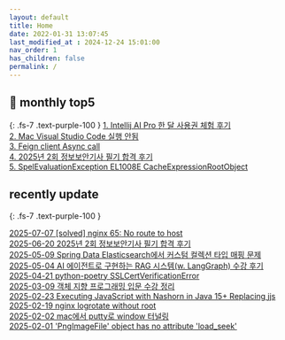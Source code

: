 ```yaml
---
layout: default
title: Home
date: 2022-01-31 13:07:45
last_modified_at : 2024-12-24 15:01:00
nav_order: 1
has_children: false
permalink: /
---
```


## 🌈 monthly top5
{: .fs-7 .text-purple-100 }
[1. Intellij AI Pro 한 달 사용권 체험 후기](./docs/clipping/ai/intellij_ai_pro_log.md)  
[2. Mac Visual Studio Code 실행 안됨](./docs/errors/visual_studio_code_problem.md)  
[3. Feign client Async call](./docs/msa/feign/feignclient_async.md)  
[4. 2025년 2회 정보보안기사 필기 합격 후기](./docs/etc/challenge/secure_test_2025_02.md)   
[5. SpelEvaluationException EL1008E CacheExpressionRootObject](./docs/errors/spelEvaluationException.md)    

## recently update
{: .fs-7 .text-purple-100 }

[2025-07-07 [solved] nginx 65: No route to host](./docs/msa/nginx/nginx_65_no_route_to_host.md)  
[2025-06-20 2025년 2회 정보보안기사 필기 합격 후기](./docs/etc/challenge/secure_test_2025_02.md)   
[2025-05-09 Spring Data Elasticsearch에서 커스텀 컬렉션 타입 매핑 문제](./docs/msa/elastic-search/spring_data_es_save_fail.md)  
[2025-05-04 AI 에이전트로 구현하는 RAG 시스템(w. LangGraph) 수강 후기](./docs/mooc/inflearn/inflearn_langgraph_rag.md)  
[2025-04-21 python-poetry SSLCertVerificationError](./docs/errors/python/poetry_ssl_certificate_error.md)  
[2025-03-09 객체 지향 프로그래밍 입문 수강 정리](./docs/mooc/inflearn/inflearn_oop_basic.md)  
[2025-02-23 Executing JavaScript with Nashorn in Java 15+ Replacing jjs](./docs/language/java/nashorn_jjs_java.md)  
[2025-02-19 nginx logrotate without root](./docs/msa/nginx/nginx_logrotate_without_root.md)  
[2025-02-02 mac에서 putty로 window 터널링](./docs/etc/mac_putty_tunneling.md)  
[2025-02-01 'PngImageFile' object has no attribute 'load_seek'](./docs/errors/python/pngImageFile_object_has_no_attribute_load_seek.md)    


